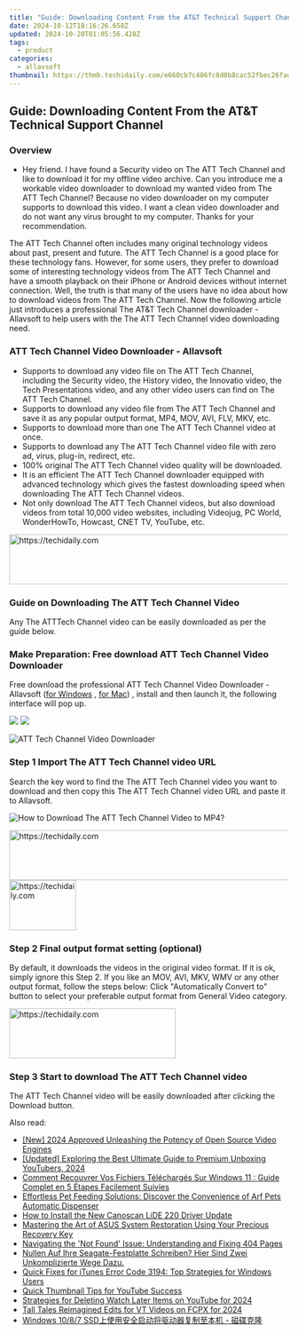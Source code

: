 ```yaml
---
title: "Guide: Downloading Content From the AT&T Technical Support Channel"
date: 2024-10-12T18:16:26.658Z
updated: 2024-10-20T01:05:56.428Z
tags:
  - product
categories:
  - allavsoft
thumbnail: https://thmb.techidaily.com/e660cb7c486fc8d0b8cac52fbec26fad8dcc27b5b29050cd2236573beb2ecb06.jpg
---
```


## Guide: Downloading Content From the AT&T Technical Support Channel

### Overview

* Hey friend. I have found a Security video on The ATT Tech Channel and like to download it for my offline video archive. Can you introduce me a workable video downloader to download my wanted video from The ATT Tech Channel? Because no video downloader on my computer supports to download this video. I want a clean video downloader and do not want any virus brought to my computer. Thanks for your recommendation.

The ATT Tech Channel often includes many original technology videos about past, present and future. The ATT Tech Channel is a good place for these technology fans. However, for some users, they prefer to download some of interesting technology videos from The ATT Tech Channel and have a smooth playback on their iPhone or Android devices without internet connection. Well, the truth is that many of the users have no idea about how to download videos from The ATT Tech Channel. Now the following article just introduces a professional The AT&T Tech Channel downloader - Allavsoft to help users with the The ATT Tech Channel video downloading need.

### ATT Tech Channel Video Downloader - Allavsoft

* Supports to download any video file on The ATT Tech Channel, including the Security video, the History video, the Innovatio video, the Tech Presentations video, and any other video users can find on The ATT Tech Channel.
* Supports to download any video file from The ATT Tech Channel and save it as any popular output format, MP4, MOV, AVI, FLV, MKV, etc.
* Supports to download more than one The ATT Tech Channel video at once.
* Supports to download any The ATT Tech Channel video file with zero ad, virus, plug-in, redirect, etc.
* 100% original The ATT Tech Channel video quality will be downloaded.
* It is an efficient The ATT Tech Channel downloader equipped with advanced technology which gives the fastest downloading speed when downloading The ATT Tech Channel videos.
* Not only download The ATT Tech Channel videos, but also download videos from total 10,000 video websites, including Videojug, PC World, WonderHowTo, Howcast, CNET TV, YouTube, etc.

<!-- affiliate ads begin -->
<a href="https://bluettifr.pxf.io/c/5597632/2145082/17095" target="_top" id="2145082">
  <img src="//a.impactradius-go.com/display-ad/17095-2145082" border="0" alt="https://techidaily.com" width="728" height="90"/>
</a>
<img height="0" width="0" src="https://bluettifr.pxf.io/i/5597632/2145082/17095" style="position:absolute;visibility:hidden;" border="0" />
<!-- affiliate ads end -->

### Guide on Downloading The ATT Tech Channel Video

Any The ATTTech Channel video can be easily downloaded as per the guide below.

### Make Preparation: Free download ATT Tech Channel Video Downloader

Free download the professional ATT Tech Channel Video Downloader - Allavsoft ([for Windows](https://tools.techidaily.com/allavsoft/products/) , [for Mac](https://tools.techidaily.com/allavsoft/products/)) , install and then launch it, the following interface will pop up.

[![](https://www.allavsoft.com/how-to/../images/how-to/free-download-win.jpg)](https://tools.techidaily.com/allavsoft/products/) [![](https://www.allavsoft.com/how-to/../images/how-to/free-download-mac.jpg)](https://tools.techidaily.com/allavsoft/products/)

![ATT Tech Channel Video Downloader](https://www.allavsoft.com/how-to/../images/allavsoft/screen-shot-600.jpg)

### Step 1 Import The ATT Tech Channel video URL

Search the key word to find the The ATT Tech Channel video you want to download and then copy this The ATT Tech Channel video URL and paste it to Allavsoft.

![How to Download The ATT Tech Channel Video to MP4?](https://www.allavsoft.com/how-to/../images/how-to/download-rtmp-video/download-rtmp-video.jpg)

<!-- affiliate ads begin -->
<a href="https://appsumo.8odi.net/c/5597632/2043617/7443" target="_top" id="2043617">
  <img src="//a.impactradius-go.com/display-ad/7443-2043617" border="0" alt="https://techidaily.com" width="728" height="90"/>
</a>
<img height="0" width="0" src="https://appsumo.8odi.net/i/5597632/2043617/7443" style="position:absolute;visibility:hidden;" border="0" />
<!-- affiliate ads end -->

<!-- affiliate ads begin -->
<a href="https://aligracehair.sjv.io/c/5597632/2135364/19272" target="_top" id="2135364">
  <img src="//a.impactradius-go.com/display-ad/19272-2135364" border="0" alt="https://techidaily.com" width="120" height="90"/>
</a>
<img height="0" width="0" src="https://aligracehair.sjv.io/i/5597632/2135364/19272" style="position:absolute;visibility:hidden;" border="0" />
<!-- affiliate ads end -->

### Step 2 Final output format setting (optional)

By default, it downloads the videos in the original video format. If it is ok, simply ignore this Step 2\. If you like an MOV, AVI, MKV, WMV or any other output format, follow the steps below: Click "Automatically Convert to" button to select your preferable output format from General Video category.

<!-- affiliate ads begin -->
<a href="https://aligracehair.sjv.io/c/5597632/2135355/19272" target="_top" id="2135355">
  <img src="//a.impactradius-go.com/display-ad/19272-2135355" border="0" alt="https://techidaily.com" width="300" height="90"/>
</a>
<img height="0" width="0" src="https://aligracehair.sjv.io/i/5597632/2135355/19272" style="position:absolute;visibility:hidden;" border="0" />
<!-- affiliate ads end -->

### Step 3 Start to download The ATT Tech Channel video

The ATT Tech Channel video will be easily downloaded after clicking the Download button.

<ins class="adsbygoogle"
     style="display:block"
     data-ad-format="autorelaxed"
     data-ad-client="ca-pub-7571918770474297"
     data-ad-slot="1223367746"></ins>

<ins class="adsbygoogle"
     style="display:block"
     data-ad-client="ca-pub-7571918770474297"
     data-ad-slot="8358498916"
     data-ad-format="auto"
     data-full-width-responsive="true"></ins>

<span class="atpl-alsoreadstyle">Also read:</span>
<div><ul>
<li><a href="https://fox-boxes.techidaily.com/new-2024-approved-unleashing-the-potency-of-open-source-video-engines/"><u>[New] 2024 Approved Unleashing the Potency of Open Source Video Engines</u></a></li>
<li><a href="https://fox-glue.techidaily.com/updated-exploring-the-best-ultimate-guide-to-premium-unboxing-youtubers-2024/"><u>[Updated] Exploring the Best Ultimate Guide to Premium Unboxing YouTubers, 2024</u></a></li>
<li><a href="https://win-docs.techidaily.com/comment-recouvrer-vos-fichiers-telecharges-sur-windows-11-guide-complet-en-5-etapes-facilement-suivies/"><u>Comment Recouvrer Vos Fichiers Téléchargés Sur Windows 11 : Guide Complet en 5 Étapes Facilement Suivies</u></a></li>
<li><a href="https://buynow-info.techidaily.com/effortless-pet-feeding-solutions-discover-the-convenience-of-arf-pets-automatic-dispenser/"><u>Effortless Pet Feeding Solutions: Discover the Convenience of Arf Pets Automatic Dispenser</u></a></li>
<li><a href="https://hardware-updates.techidaily.com/how-to-install-the-new-canoscan-lide-220-driver-update/"><u>How to Install the New Canoscan LiDE 220 Driver Update</u></a></li>
<li><a href="https://win-docs.techidaily.com/mastering-the-art-of-asus-system-restoration-using-your-precious-recovery-key/"><u>Mastering the Art of ASUS System Restoration Using Your Precious Recovery Key</u></a></li>
<li><a href="https://win-docs.techidaily.com/navigating-the-not-found-issue-understanding-and-fixing-404-pages/"><u>Navigating the 'Not Found' Issue: Understanding and Fixing 404 Pages</u></a></li>
<li><a href="https://win-docs.techidaily.com/nullen-auf-ihre-seagate-festplatte-schreiben-hier-sind-zwei-unkomplizierte-wege-dazu/"><u>Nullen Auf Ihre Seagate-Festplatte Schreiben? Hier Sind Zwei Unkomplizierte Wege Dazu.</u></a></li>
<li><a href="https://win-docs.techidaily.com/quick-fixes-for-itunes-error-code-3194-top-strategies-for-windows-users/"><u>Quick Fixes for iTunes Error Code 3194: Top Strategies for Windows Users</u></a></li>
<li><a href="https://youtube-sure.techidaily.com/-thumbnail-tips-for-youtube-success/"><u>Quick Thumbnail Tips for YouTube Success</u></a></li>
<li><a href="https://facebook-video-share.techidaily.com/strategies-for-deleting-watch-later-items-on-youtube-for-2024/"><u>Strategies for Deleting Watch Later Items on YouTube for 2024</u></a></li>
<li><a href="https://instagram-video-recordings.techidaily.com/tall-tales-reimagined-edits-for-vt-videos-on-fcpx-for-2024/"><u>Tall Tales Reimagined Edits for VT Videos on FCPX for 2024</u></a></li>
<li><a href="https://win-docs.techidaily.com/windows-1087-ssd/"><u>Windows 10/8/7 SSD上使用安全启动将驱动器复制至本机 - 磁碟克隆</u></a></li>
</ul></div>

